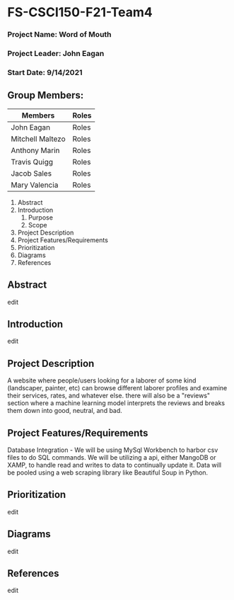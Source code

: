 # FS-CSCI150-F21-Team4

### Project Name: Word of Mouth 

### Project Leader: John Eagan 

### Start Date: 9/14/2021

## Group Members: 

| Members | Roles |
| ----------- | ----------- |
| John Eagan  | Roles |
| Mitchell Maltezo  | Roles |
| Anthony Marin  | Roles |
| Travis Quigg  | Roles |
| Jacob Sales  | Roles |
| Mary Valencia  | Roles |

1. Abstract
2. Introduction
    1. Purpose
    2. Scope  
3. Project Description
4. Project Features/Requirements
5. Prioritization
6. Diagrams
7. References

## Abstract
edit
## Introduction
edit
## Project Description
A website where people/users looking for a laborer of some kind (landscaper, painter, etc) can browse different laborer profiles and examine their services, rates, and whatever else. there will also be a "reviews" section where a machine learning model interprets the reviews and breaks them down into good, neutral, and bad.
## Project Features/Requirements
Database Integration - We will be using MySql Workbench to harbor csv files to do SQL commands. We will be utilizing a api, either MangoDB or XAMP, to handle read and writes to data to continually update it. Data will be pooled using a web scraping library like Beautiful Soup in Python.  
## Prioritization
edit
## Diagrams
edit
## References
edit
